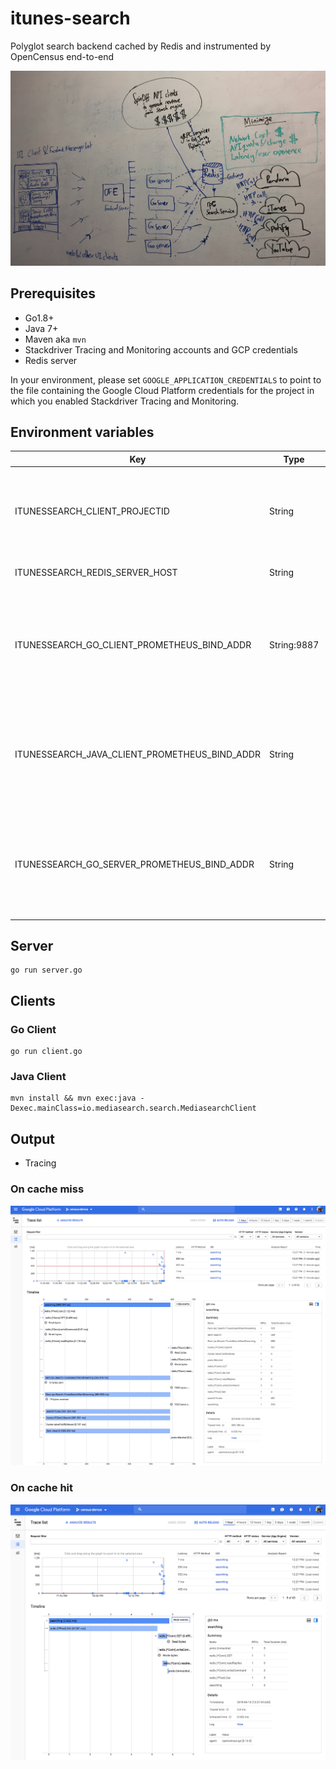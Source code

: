 # itunes-search
Polyglot search backend cached by Redis and instrumented by OpenCensus end-to-end

![](screenshots/architecture.jpg)

## Prerequisites
* Go1.8+
* Java 7+
* Maven aka `mvn`
* Stackdriver Tracing and Monitoring accounts and GCP credentials
* Redis server

In  your environment, please set `GOOGLE_APPLICATION_CREDENTIALS` to point to
the file containing the Google Cloud Platform credentials for the project in
which you enabled Stackdriver Tracing and Monitoring.

## Environment variables

Key|Type|Default|Notes
---|---|---|---
ITUNESSEARCH_CLIENT_PROJECTID|String|"census-demos"|The Google Cloud Platform projectID for the project that has Stackdriver Tracing and Monitoring enabled
ITUNESSEARCH_REDIS_SERVER_HOST|String|"localhost"|The address of the Redis server
ITUNESSEARCH_GO_CLIENT_PROMETHEUS_BIND_ADDR|String:9887|The address of the Go client that prometheus will scrape. Also modify the Prometheus.yml file if you change the default
ITUNESSEARCH_JAVA_CLIENT_PROMETHEUS_BIND_ADDR|String|:9888|The address of the Go client that prometheus will scrape. Also modify the Prometheus.yml file if you change the default
ITUNESSEARCH_GO_SERVER_PROMETHEUS_BIND_ADDR|String|:9889|The address of the Go client that prometheus will scrape. Also modify the Prometheus.yml file if you change the default

## Server
```shell
go run server.go
```

## Clients

### Go Client
```shell
go run client.go
```

### Java Client
```shell
mvn install && mvn exec:java -Dexec.mainClass=io.mediasearch.search.MediasearchClient
```

## Output
* Tracing

### On cache miss
![](screenshots/cache-miss.png)

### On cache hit
![](screenshots/cache-hit.png)
